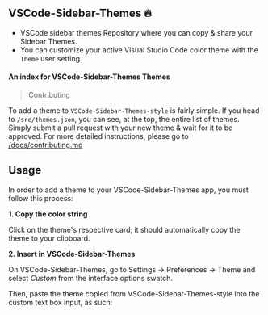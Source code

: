 ## VSCode-Sidebar-Themes 🔥

- VSCode sidebar themes Repository where you can copy & share your Sidebar Themes.
- You can customize your active Visual Studio Code color theme with the `Theme` user setting.

#### An index for VSCode-Sidebar-Themes Themes

> Contributing

To add a theme to `VSCode-Sidebar-Themes-style` is fairly simple. If you head to `/src/themes.json`, you can see, at the top, the entire list of themes. Simply submit a pull request with your new theme & wait for it to be approved. For more detailed instructions, please go to [/docs/contributing.md](docs/contributing.md)

## Usage

In order to add a theme to your VSCode-Sidebar-Themes app, you must follow this process:


**1. Copy the color string**

Click on the theme's respective card; it should automatically copy the theme to your clipboard.

**2. Insert in VSCode-Sidebar-Themes**

On VSCode-Sidebar-Themes, go to Settings -> Preferences -> Theme and select *Custom* from the interface options swatch.

Then, paste the theme copied from VSCode-Sidebar-Themes-style into the custom text box input, as such:
